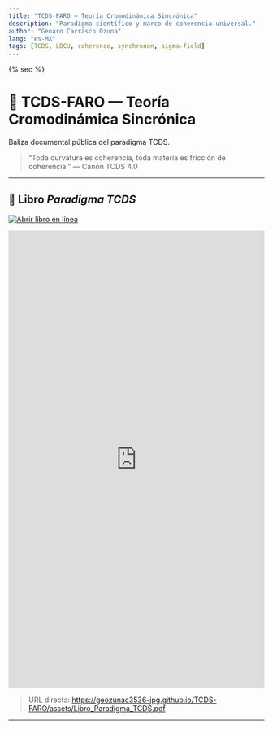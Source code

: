 ```yaml
---
title: "TCDS-FARO — Teoría Cromodinámica Sincrónica"
description: "Paradigma científico y marco de coherencia universal."
author: "Genaro Carrasco Ozuna"
lang: "es-MX"
tags: [TCDS, LBCU, coherence, synchronon, sigma-field]
---
```


{% seo %}
<script type="application/ld+json">{% include_relative schema.jsonld %}</script>

# 🧭 TCDS-FARO — Teoría Cromodinámica Sincrónica
Baliza documental pública del paradigma TCDS.

> “Toda curvatura es coherencia, toda materia es fricción de coherencia.” — Canon TCDS 4.0

---

## 📖 Libro *Paradigma TCDS*
[![Abrir libro en línea](https://img.shields.io/badge/📘_Abrir%20Libro-Paradigma%20TCDS-blue?style=for-the-badge)](https://geozunac3536-jpg.github.io/TCDS-FARO/assets/Libro_Paradigma_TCDS.pdf)

<iframe
  src="https://geozunac3536-jpg.github.io/TCDS-FARO/assets/Libro_Paradigma_TCDS.pdf"
  width="100%" height="900" style="border:none">
</iframe>

> URL directa: https://geozunac3536-jpg.github.io/TCDS-FARO/assets/Libro_Paradigma_TCDS.pdf

---
